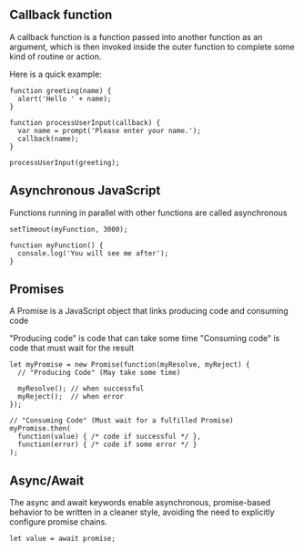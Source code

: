 ## Callback function
A callback function is a function passed into another function as an argument, which is then invoked inside the outer function to complete some kind of routine or action.

Here is a quick example:

```
function greeting(name) {
  alert('Hello ' + name);
}

function processUserInput(callback) {
  var name = prompt('Please enter your name.');
  callback(name);
}

processUserInput(greeting);
```

## Asynchronous JavaScript
Functions running in parallel with other functions are called asynchronous

```
setTimeout(myFunction, 3000);

function myFunction() {
  console.log('You will see me after');
}
```

## Promises
A Promise is a JavaScript object that links producing code and consuming code

"Producing code" is code that can take some time
"Consuming code" is code that must wait for the result

```
let myPromise = new Promise(function(myResolve, myReject) {
  // "Producing Code" (May take some time)

  myResolve(); // when successful
  myReject();  // when error
});

// "Consuming Code" (Must wait for a fulfilled Promise)
myPromise.then(
  function(value) { /* code if successful */ },
  function(error) { /* code if some error */ }
);
```

## Async/Await
The async and await keywords enable asynchronous, promise-based behavior to be written in a cleaner style, avoiding the need to explicitly configure promise chains.

```
let value = await promise;
```
